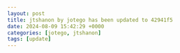 ```yaml
---
layout: post
title: jtshanon by jotego has been updated to 42941f5
date: 2024-08-09 15:42:29 +0000
categories: [jotego, jtshanon]
tags: [update]
---
```



